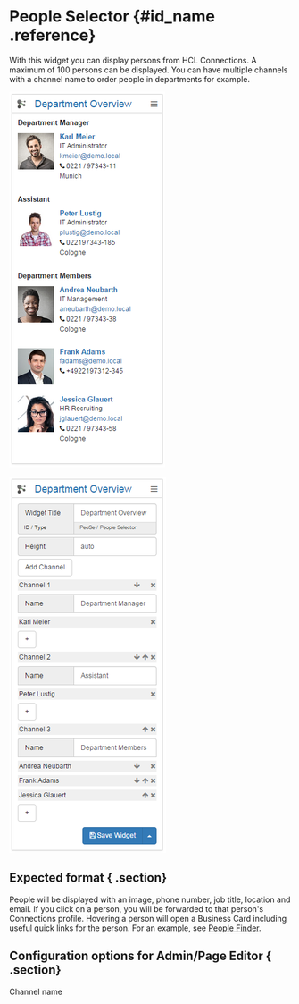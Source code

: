 # People Selector {#id_name .reference}

With this widget you can display persons from HCL Connections. A maximum of 100 persons can be displayed. You can have multiple channels with a channel name to order people in departments for example.

![image](images/image093.png)

![image](images/image094.png)

## Expected format { .section}

People will be displayed with an image, phone number, job title, location and email. If you click on a person, you will be forwarded to that person's Connections profile. Hovering a person will open a Business Card including useful quick links for the person. For an example, see [People Finder](cec-people-finder.md#).

## Configuration options for Admin/Page Editor { .section}

Channel name

